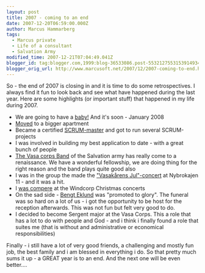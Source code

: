 ```yaml
---
layout: post
title: 2007 - coming to an end
date: 2007-12-20T06:59:00.000Z
author: Marcus Hammarberg
tags:
  - Marcus private
  - Life of a consultant
  - Salvation Army
modified_time: 2007-12-21T07:04:49.041Z
blogger_id: tag:blogger.com,1999:blog-36533086.post-5532127553153914934
blogger_orig_url: http://www.marcusoft.net/2007/12/2007-coming-to-end.html
---
```



So - the
end of 2007 is closing in and it is time to do some retrospectives. I
always find it fun to look back and see what have happened
during the last year. Here are some highlights (or important stuff) that
happened in my life during
2007.

- We are going to have a
    [baby!](http://marcushammarberg.blogspot.com/2007/08/baby-for-real.html)
    And it's soon - <span id="SPELLING_ERROR_2"
    class="blsp-spelling-corrected">January 2008
- [Moved](http://marcushammarberg.blogspot.com/2007/05/movinging-in.html)
    to a bigger <span id="SPELLING_ERROR_3"
    class="blsp-spelling-corrected">apartment
- Became a certified
    [SCRUM-master](http://marcushammarberg.blogspot.com/2007/09/scrum-bringing-fun-back-to-development.html)
    and got to run several SCRUM-projects
- I was involved in building my best application to date - with a
    great bunch of people
- [The Vasa corps
    Band](http://marcushammarberg.blogspot.com/2007/11/vasaband-my-band.html)
    of the Salvation army has really come to a <span
    id="SPELLING_ERROR_5"
    class="blsp-spelling-corrected">renaissance. We have a
    wonderful fellowship, we are doing thing for the right reason and
    the band plays quite good also
- I was in the group the made the ["Vasakårens
    Jul"-concert](http://marcushammarberg.blogspot.com/search?q=vasak%C3%A5rens+jul)
    at Nybrokajen 11 - and it was a hit.
- I [was
    compere](http://marcushammarberg.blogspot.com/2007/12/weekend-report-part-2.html)
    at the Windcorp Christmas concerts
- On the sad side - [Bengt Eklund](http://marcushammarberg.blogspot.com/2007/04/bengt-eklund.html)
    was "promoted to glory". The funeral was so hard on a lot of us - i
    got the <span id="SPELLING_ERROR_10"
    class="blsp-spelling-corrected">opportunity to be host for
    the reception afterwards. This was not fun but felt very good to do.
- I decided to become Sergent major at the <span
    id="SPELLING_ERROR_11" class="blsp-spelling-error">Vasa
    Corps. This a role that has a lot to do with people and God - and i
    think i finally found a role that suites me (that is without and
    administrative or economical <span id="SPELLING_ERROR_12"
    class="blsp-spelling-corrected">responsibilities)

Finally - i still have a lot of very good friends, a challenging and
mostly fun job, the best family and i am blessed in everything i do. So
that pretty much sums it up - a GREAT year is to an end. And the next
one will be even better....
